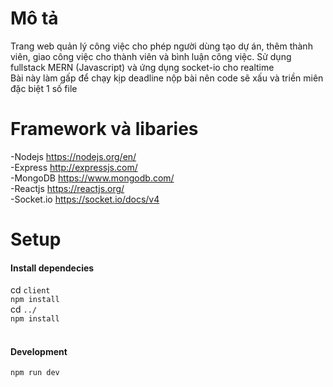 # Mô tả

Trang web quản lý công việc cho phép người dùng tạo dự án, thêm thành viên, giao công việc cho thành viên và bình luận công việc. Sử dụng fullstack MERN (Javascript) và ứng dụng socket-io cho realtime<br>
Bài này làm gấp để chạy kịp deadline nộp bài nên code sẽ xấu và triền miên đặc biệt 1 số file

# Framework và libaries

-Nodejs https://nodejs.org/en/ </br>
-Express http://expressjs.com/ </br>
-MongoDB https://www.mongodb.com/ </br>
-Reactjs https://reactjs.org/ </br>
-Socket.io https://socket.io/docs/v4 </br>

# Setup

#### Install dependecies

cd `client` </br>
`npm install`</br>
cd `../` </br>
`npm install`</br>
</br>

#### Development

`npm run dev`
